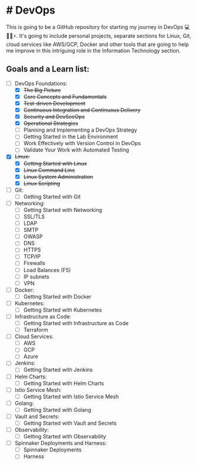 <!DOCTYPE html>
<html lang="en">
<head>
  <meta charset="UTF-8">
  <h1> # DevOps </h1>
This is going to be a GitHub repository for starting my journey in DevOps 💻👨‍💻⚡. It's going to include personal projects, separate sections for Linux, Git, cloud services like AWS/GCP, Docker and other tools that are going to help me improve in this intriguing role in the Information Technology section.
</head>
<body>

<h2> Goals and a Learn list: </h2>
<div>

- [ ] DevOps Foundations:
  - [x] ~~The Big Picture~~
  - [x] ~~Core Concepts and Fundamentals~~
  - [x] ~~Test-driven Development~~
  - [x] ~~Continuous Integration and Continuous Delivery~~
  - [x] ~~Security and DevSecOps~~
  - [x] ~~Operational Strategies~~
  - [ ] Planning and Implementing a DevOps Strategy
  - [ ] Getting Started in the Lab Environment
  - [ ] Work Effectively with Version Control in DevOps
  - [ ] Validate Your Work with Automated Testing
- [x] ~~Linux:~~
  - [x] ~~Getting Started with Linux~~
  - [x] ~~Linux Command Line~~
  - [x] ~~Linux System Administration~~
  - [x] ~~Linux Scripting~~
- [ ] Git:
  - [ ] Getting Started with Git
- [ ] Networking:
  - [ ] Getting Started with Networking
  - [ ] SSL/TLS
  - [ ] LDAP
  - [ ] SMTP
  - [ ] OWASP
  - [ ] DNS
  - [ ] HTTPS
  - [ ] TCP/IP
  - [ ] Firewalls
  - [ ] Load Balances (F5)
  - [ ] IP subnets
  - [ ] VPN
- [ ] Docker:
  - [ ] Getting Started with Docker
- [ ] Kubernetes:
  - [ ] Getting Started with Kubernetes
- [ ] Infrastructure as Code:
  - [ ] Getting Started with Infrastructure as Code
  - [ ] Terraform
- [ ] Cloud Services:
  - [ ] AWS
  - [ ] GCP
  - [ ] Azure
- [ ] Jenkins:
  - [ ] Getting Started with Jenkins
- [ ] Helm Charts:
  - [ ] Getting Started with Helm Charts
- [ ] Istio Service Mesh:
  - [ ] Getting Started with Istio Service Mesh
- [ ] Golang:
  - [ ] Getting Started with Golang
- [ ] Vault and Secrets:
  - [ ] Getting Started with Vault and Secrets
- [ ] Observability:
  - [ ] Getting Started with Observability
- [ ] Spinnaker Deployments and Harness:
  - [ ] Spinnaker Deployments
  - [ ] Harness
</div>
</body>
</html>
